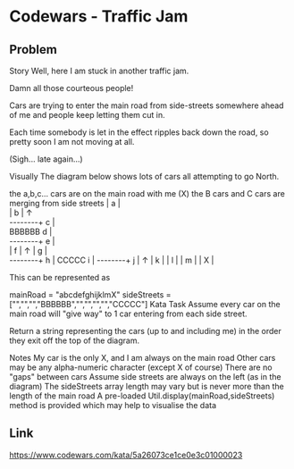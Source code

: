# Codewars - Traffic Jam

## Problem
Story
Well, here I am stuck in another traffic jam.

Damn all those courteous people!

Cars are trying to enter the main road from side-streets somewhere ahead of me and people keep letting them cut in.

Each time somebody is let in the effect ripples back down the road, so pretty soon I am not moving at all.

(Sigh... late again...)

Visually
The diagram below shows lots of cars all attempting to go North.

the a,b,c... cars are on the main road with me (X)
the B cars and C cars are merging from side streets
          |  a  |   
          |  b  | ↑  
  --------+  c  |  
     BBBBBB  d  |   
  --------+  e  |  
          |  f  | ↑
          |  g  |   
  --------+  h  |
      CCCCC  i  |
  --------+  j  | ↑
          |  k  |
          |  l  |
          |  m  |
          |  X  | 

This can be represented as

mainRoad = "abcdefghijklmX"
sideStreets = ["","","","BBBBBB","","","","","CCCCC"]
Kata Task
Assume every car on the main road will "give way" to 1 car entering from each side street.

Return a string representing the cars (up to and including me) in the order they exit off the top of the diagram.

Notes
My car is the only X, and I am always on the main road
Other cars may be any alpha-numeric character (except X of course)
There are no "gaps" between cars
Assume side streets are always on the left (as in the diagram)
The sideStreets array length may vary but is never more than the length of the main road
A pre-loaded Util.display(mainRoad,sideStreets) method is provided which may help to visualise the data

## Link
https://www.codewars.com/kata/5a26073ce1ce0e3c01000023
